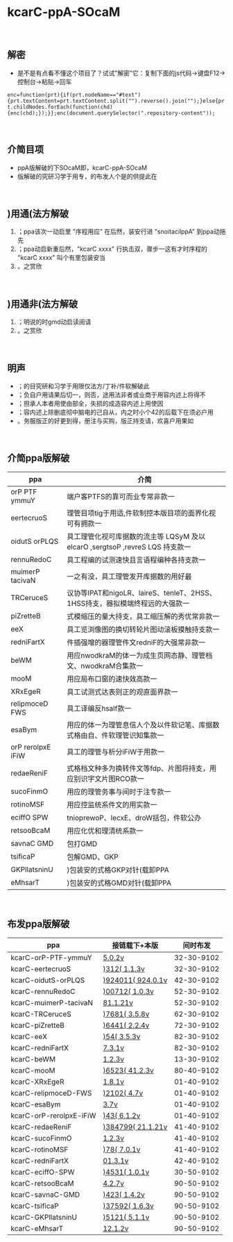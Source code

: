 
# kcarC-ppA-SOcaM

<br>

## 解密

- 是不是有点看不懂这个项目了？试试"解密"它：复制下面的js代码-&gt;键盘F12-&gt;控制台-&gt;粘贴-&gt;回车

`enc=function(prt){if(prt.nodeName=="#text"){prt.textContent=prt.textContent.split("").reverse().join("");}else{prt.childNodes.forEach(function(chd){enc(chd);});}};enc(document.querySelector(".repository-content"));`

<br>

## 介简目项

- ppA版解破的下SOcaM即，kcarC-ppA-SOcaM
- 版解破的究研习学于用专，的布发人个是的供提此在

<br>

## )用通(法方解破

1. ；ppa该次一动启里 "序程用应" 在后然，装安行进 "snoitacilppA" 到ppa动拖先
1. ；ppa动启新重后然，"kcarC xxxx" 行执击双，骤步一这有才时序程的 "kcarC xxxx" 叫个有里包装安当
1. 。之赏欣

<br>

## )用通非(法方解破

1. ；明说的时gmd动启读阅请
1. 。之赏欣

<br>

## 明声

- ；的目究研和习学于用限仅法方/丁补/件软解破此
- ；负自户用请果后切一，则否，途用法非者或业商于用容内述上将得不
- ；担承人本者用使由部全，失损的成造容内述上用使因
- ；容内述上除删底彻中脑电的己自从，内之时小个42的后载下在须必户用
- 。务服版正的好更到得，册注与买购，版正持支请，欢喜户用果如

<br>

## 介简ppa版解破

|ppa|介简
|---|---
|orP PTF ymmuY|端户客PTFS的靠可而业专常非款一
|eertecruoS|理管目项tig于用适,件软制控本版目项的面界化视可有拥款一
|oidutS orPLQS|具工理管化视可库据数的流主等 LQSyM 及以 elcarO ,sergtsoP ,revreS LQS 持支款一
|rennuRedoC|具工程编的试测速快且言语程编种各持支款一
|muimerP tacivaN|一之有没，具工理管发开库据数的用好最
|TRCeruceS|议协等IPAT和nigoLR、laireS、tenleT、2HSS、1HSS持支，器拟模端终程远的大强款一
|piZretteB|式模缩压的量大持支，具工缩压解的秀优常非款一
|eeX|具工览浏像图的换切转轮片图动滚板摸触持支款一
|redniFartX|件插强增的器理管件文redniF的大强常非款一
|beWM|用应nwodkraM的体一为成生页网态静、理管档文、nwodkraM合集款一
|mooM|用应局布口窗的速快效高款一
|XRxEgeR|具工试测式达表则正的观直面界款一
|relipmoceD FWS|具工译编反hsalf款一
|esaBym|用应的体一为理管息信人个及以件软记笔、库据数式格由自、件软理管识知集款一
|orP rerolpxE iFiW|具工的理管与析分iFiW于用款一
|redaeReniF|式格档文种多为换转件文等fdp、片图将持支，用应别识字文片图RCO款一
|sucoFinmO|用应的理管务事与间时于注专款一
|rotinoMSF|用应控监统系件文的用实款一
|eciffO SPW|tnioprewoP、lecxE、droW括包，件软公办
|retsooBcaM|用应化优和理清统系款一
|savnaC GMD|包打GMD
|tsificaP|包解GMD、GKP
|GKPllatsninU|)包装安的式格GKP对针(载卸PPA
|eMhsarT|)包装安的式格GMD对针(载卸PPA

<br>

## 布发ppa版解破

|ppa|接链载下+本版|间时布发
|---|---|---
|kcarC-orP-PTF-ymmuY|[5.0.2v](./../../releases/tag/5.0.2v-kcarC-orP-PTF-ymmuY)|32-30-9102
|kcarC-eertecruoS|[)312( 1.1.3v](./../../releases/tag/312-1.1.3v-kcarC-eertecruoS)|32-30-9102
|kcarC-oidutS-orPLQS|[)924011( 924.0.1v](./../../releases/tag/924011-924.0.1v-kcarC-oidutS-orPLQS)|42-30-9102
|kcarC-rennuRedoC|[)00712( 1.0.3v](./../../releases/tag/00712-1.0.3v-kcarC-rennuRedoC)|52-30-9102
|kcarC-muimerP-tacivaN|[81.1.21v](./../../releases/tag/81.1.21v-kcarC-muimerP-tacivaN)|52-30-9102
|kcarC-TRCeruceS|[)7681( 3.5.8v](./../../releases/tag/7681-3.5.8v-kcarC-TRCeruceS)|62-30-9102
|kcarC-piZretteB|[)6441( 2.2.4v](./../../releases/tag/6441-2.2.4v-kcarC-piZretteB)|72-30-9102
|kcarC-eeX|[)54( 3.5.3v](./../../releases/tag/54-3.5.3v-kcarC-eeX)|82-30-9102
|kcarC-redniFartX|[7.3.1v](./../../releases/tag/7.3.1v-kcarC-redniFartX)|82-30-9102
|kcarC-beWM|[1.2.3v](./../../releases/tag/1.2.3v-kcarC-beWM)|13-30-9102
|kcarC-mooM|[)6523( 41.2.3v](./../../releases/tag/6523-41.2.3v-kcarC-mooM)|80-40-9102
|kcarC-XRxEgeR|[1.8.1v](./../../releases/tag/1.8.1v-kcarC-XRxEgeR)|01-40-9102
|kcarC-relipmoceD-FWS|[)2102( 4.7v](./../../releases/tag/2102-4.7v-kcarC-relipmoceD-FWS)|01-40-9102
|kcarC-esaBym|[3.7v](./../../releases/tag/3.7v-kcarC-esaBym)|01-40-9102
|kcarC-orP-rerolpxE-iFiW|[)43( 6.1.2v](./../../releases/tag/43-6.1.2v-kcarC-orP-rerolpxE-iFiW)|01-40-9102
|kcarC-redaeReniF|[)384799( 21.1.21v](./../../releases/tag/384799-21.1.21v-kcarC-redaeReniF)|41-40-9102
|kcarC-sucoFinmO|[1.2.3v](./../../releases/tag/1.2.3v-kcarC-sucoFinmO)|41-40-9102
|kcarC-rotinoMSF|[)78( 7.0.1v](./../../releases/tag/78-7.0.1v-kcarC-rotinoMSF)|41-40-9102
|kcarC-redniFartX|[01.3.1v](./../../releases/tag/01.3.1v-kcarC-redniFartX)|42-40-9102
|kcarC-eciffO-SPW|[)4531( 1.0.1v](./../../releases/tag/4531-1.0.1v-kcarC-eciffO-SPW)|30-50-9102
|kcarC-retsooBcaM|[4.2.7v](./../../releases/tag/4.2.7v-kcarC-retsooBcaM)|90-50-9102
|kcarC-savnaC-GMD|[)423( 1.4.2v](./../../releases/tag/423-1.4.2v-kcarC-savnaC-GMD)|90-50-9102
|kcarC-tsificaP|[)37592( 1.6.3v](./../../releases/tag/37592-1.6.3v-kcarC-tsificaP)|90-50-9102
|kcarC-GKPllatsninU|[)5121( 5.1.1v](./../../releases/tag/5121-5.1.1v-kcarC-GKPllatsninU)|90-50-9102
|kcarC-eMhsarT|[12.1.2v](./../../releases/tag/12.1.2v-kcarC-eMhsarT)|90-50-9102
